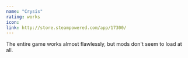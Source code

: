 ```yaml
---
name: "Crysis"
rating: works
icon:
link: http://store.steampowered.com/app/17300/
---
```

The entire game works almost flawlessly, but mods don't seem to load at all.
